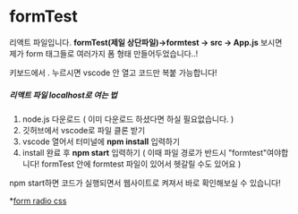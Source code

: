 # formTest

리액트 파일입니다. 
**formTest(제일 상단파일)->formtest -> src -> App.js** 보시면 제가 form 태그들로
여러가지 폼 형태 만들어두었습니다..!

키보드에서 . 누르시면 vscode 안 열고 코드만 복붙 가능합니다!

##### 리액트 파일 localhost로 여는 법
1. node.js 다운로드 ( 이미 다운로드 하셨다면 하실 필요없습니다. )
2. 깃허브에서 vscode로 파일 클론 받기
3. vscode 열어서 터미널에 **npm install** 입력하기
4. install 완료 후 **npm start** 입력하기
( 이때 파일 경로가 반드시 "formtest"여야합니다!
formTest 안에 formtest 파일이 있어서 헷갈릴 수도 있어요 )

npm start하면 코드가 실행되면서 웹사이트로 켜져서 바로 확인해보실 수 있습니다!


*[form radio css](https://aamm3929.tistory.com/3)


